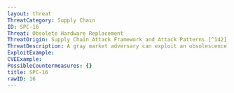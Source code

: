 ```yaml
---
layout: threat
ThreatCategory: Supply Chain
ID: SPC-16
Threat: Obsolete Hardware Replacement
ThreatOrigin: Supply Chain Attack Framework and Attack Patterns [^142]
ThreatDescription: A gray market adversary can exploit an obsolescence program to introduce replacement hardware with malware incorporated.[^142]
ExploitExample:
CVEExample:
PossibleCountermeasures: {}
title: SPC-16
rawID: 16
---
```

